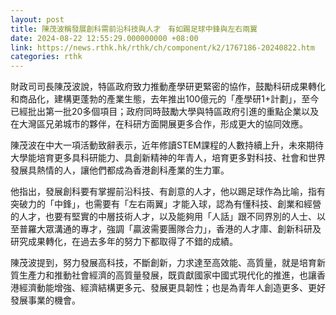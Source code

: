 ```yaml
---
layout: post
title: 陳茂波稱發展創科需前沿科技與人才　有如踢足球中鋒與左右兩翼
date: 2024-08-22 12:55:29.000000000 +08:00
link: https://news.rthk.hk/rthk/ch/component/k2/1767186-20240822.htm
categories: rthk
---
```


財政司司長陳茂波說，特區政府致力推動產學研更緊密的協作，鼓勵科研成果轉化和商品化，建構更蓬勃的產業生態，去年推出100億元的「產學研1+計劃」，至今已經批出第一批20多個項目；政府同時鼓勵大學與特區政府引進的重點企業以及在大灣區兄弟城市的夥伴，在科研方面開展更多合作，形成更大的協同效應。

陳茂波在中大一項活動致辭表示，近年修讀STEM課程的人數持續上升，未來期待大學能培育更多具科研能力、具創新精神的年青人，培育更多對科技、社會和世界發展具熱情的人，讓他們都成為香港創科產業的生力軍。

他指出，發展創科要有掌握前沿科技、有創意的人才，他以踢足球作為比喻，指有突破力的「中鋒」，也需要有「左右兩翼」才能入球，認為有懂科技、創業和經營的人才，也要有堅實的中層技術人才，以及能夠用「人話」跟不同界別的人士、以至普羅大眾溝通的專才，強調「贏波需要團隊合力」，香港的人才庫、創新科研及研究成果轉化，在過去多年的努力下都取得了不錯的成績。

陳茂波提到，努力發展高科技，不斷創新，力求達至高效能、高質量，就是培育新質生產力和推動社會經濟的高質量發展，既貢獻國家中國式現代化的推進，也讓香港經濟動能增強、經濟結構更多元、發展更具韌性；也是為青年人創造更多、更好發展事業的機會。
